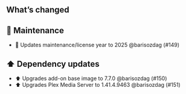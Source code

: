 ## What’s changed

## 🧰 Maintenance

- 🎉 Updates maintenance/license year to 2025 @barisozdag (#149)

## ⬆️ Dependency updates

- ⬆️ Upgrades add-on base image to 7.7.0 @barisozdag (#150)
- ⬆️ Upgrades Plex Media Server to 1.41.4.9463 @barisozdag (#151)
